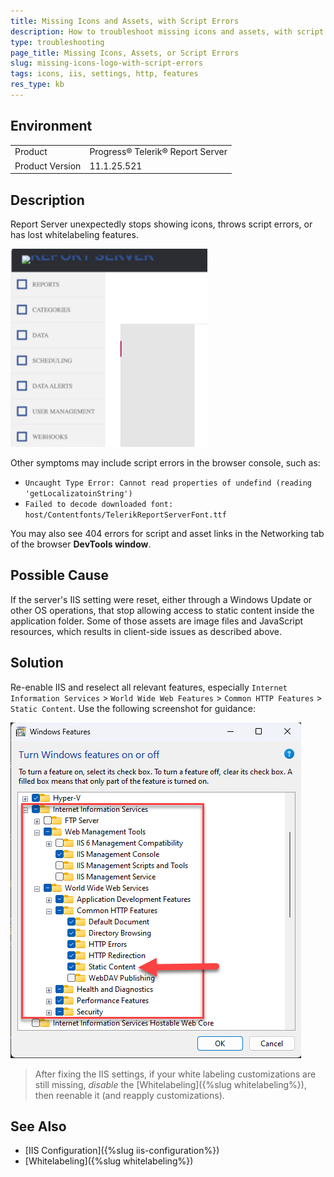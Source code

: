 ```yaml
---
title: Missing Icons and Assets, with Script Errors
description: How to troubleshoot missing icons and assets, with script errors.
type: troubleshooting
page_title: Missing Icons, Assets, or Script Errors
slug: missing-icons-logo-with-script-errors
tags: icons, iis, settings, http, features 
res_type: kb
---
```


## Environment

<table>
	<tbody>
		<tr>
			<td>Product</td>
			<td>Progress® Telerik® Report Server</td>
		</tr>
		<tr>
			<td>Product Version</td>
			<td>11.1.25.521</td>
		</tr>
	</tbody>
</table>

## Description

Report Server unexpectedly stops showing icons, throws script errors, or has lost whitelabeling features.

![An image demonstrating how the Report Server icons are missing when static content is not enabled](./images/missing-icons-and-logo.png)

Other symptoms may include script errors in the browser console, such as:

- `Uncaught Type Error: Cannot read properties of undefind (reading 'getLocalizatoinString')`
- `Failed to decode downloaded font: host/Contentfonts/TelerikReportServerFont.ttf`

You may also see 404 errors for script and asset links in the Networking tab of the browser **DevTools window**.

## Possible Cause

If the server's IIS setting were reset, either through a Windows Update or other OS operations, that stop allowing access to static content inside the application folder. Some of those assets are image files and JavaScript resources, which results in client-side issues as described above.

## Solution

Re-enable IIS and reselect all relevant features, especially `Internet Information Services` > `World Wide Web Features` > `Common HTTP Features` > `Static Content`. Use the following screenshot for guidance:

![An image demonstrating how to enable static content to be served over HTTP in IIS](./images/iis-settings.png)

> After fixing the IIS settings, if your white labeling customizations are still missing, *disable* the [Whitelabeling]({%slug whitelabeling%}), then reenable it (and reapply customizations).

## See Also

* [IIS Configuration]({%slug iis-configuration%})
* [Whitelabeling]({%slug whitelabeling%})
